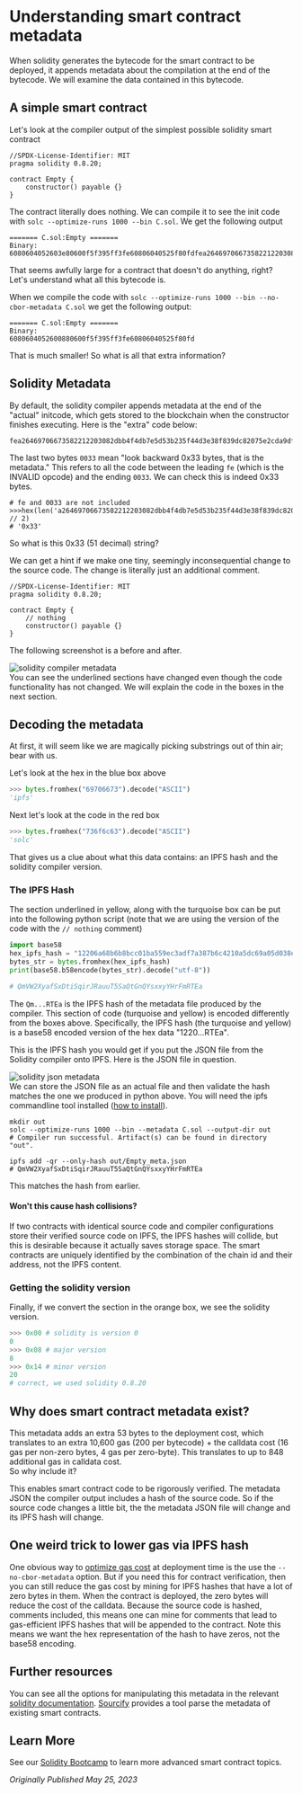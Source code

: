 # Understanding smart contract metadata

When solidity generates the bytecode for the smart contract to be deployed, it appends metadata about the compilation at the end of the bytecode. We will examine the data contained in this bytecode.

## A simple smart contract

Let's look at the compiler output of the simplest possible solidity smart contract

```solidity
//SPDX-License-Identifier: MIT
pragma solidity 0.8.20;

contract Empty {
    constructor() payable {}
}
```

The contract literally does nothing. We can compile it to see the init code with `solc --optimize-runs 1000 --bin C.sol`. We get the following output

```
======= C.sol:Empty =======
Binary:
6080604052603e80600f5f395ff3fe60806040525f80fdfea26469706673582212203082dbb4f4db7e5d53b235f44d3e38f839dc82075e2cda9df05b88e6585bca8164736f6c63430008140033
```

That seems awfully large for a contract that doesn't do anything, right? Let's understand what all this bytecode is.

When we compile the code with `solc --optimize-runs 1000 --bin --no-cbor-metadata C.sol` we get the following output:

```
======= C.sol:Empty =======
Binary:
6080604052600880600f5f395ff3fe60806040525f80fd
```

That is much smaller! So what is all that extra information?

## Solidity Metadata

By default, the solidity compiler appends metadata at the end of the "actual" initcode, which gets stored to the blockchain when the constructor finishes executing. Here is the "extra" code below:

```
fea26469706673582212203082dbb4f4db7e5d53b235f44d3e38f839dc82075e2cda9df05b88e6585bca8164736f6c63430008140033
```

The last two bytes `0033` mean "look backward 0x33 bytes, that is the metadata." This refers to all the code between the leading `fe` (which is the INVALID opcode) and the ending `0033`. We can check this is indeed 0x33 bytes.

```shell
# fe and 0033 are not included
>>>hex(len('a26469706673582212203082dbb4f4db7e5d53b235f44d3e38f839dc82075e2cda9df05b88e6585bca8164736f6c6343000814') // 2)
# '0x33'
```  
So what is this 0x33 (51 decimal) string?

We can get a hint if we make one tiny, seemingly inconsequential change to the source code. The change is literally just an additional comment.

```solidity
//SPDX-License-Identifier: MIT
pragma solidity 0.8.20;

contract Empty {
    // nothing
    constructor() payable {}
}
```

The following screenshot is a before and after.

![solidity compiler metadata](https://static.wixstatic.com/media/935a00_d1bce3ed1fc943c88f39ea2cabaebbce~mv2.png/v1/fill/w_740,h_305,al_c,q_85,usm_0.66_1.00_0.01,enc_auto/935a00_d1bce3ed1fc943c88f39ea2cabaebbce~mv2.png)  
You can see the underlined sections have changed even though the code functionality has not changed. We will explain the code in the boxes in the next section.

## Decoding the metadata

At first, it will seem like we are magically picking substrings out of thin air; bear with us.

Let's look at the hex in the blue box above

```python
>>> bytes.fromhex("69706673").decode("ASCII")
'ipfs'
```

Next let's look at the code in the red box

```python
>>> bytes.fromhex("736f6c63").decode("ASCII")
'solc'
```

That gives us a clue about what this data contains: an IPFS hash and the solidity compiler version.

### The IPFS Hash

The section underlined in yellow, along with the turquoise box can be put into the following python script (note that we are using the version of the code with the `// nothing` comment)

```python
import base58
hex_ipfs_hash = "12206a68b6b8bcc01ba559ec3adf7a387b6c4210a5dc69a05d038e9d17cae3fa373b"
bytes_str = bytes.fromhex(hex_ipfs_hash)
print(base58.b58encode(bytes_str).decode("utf-8"))

# QmVW2XyafSxDtiSqirJRauuT5SaQtGnQYsxxyYHrFmRTEa
```

The `Qm...RTEa` is the IPFS hash of the metadata file produced by the compiler. This section of code (turquoise and yellow) is encoded differently from the boxes above. Specifically, the IPFS hash (the turquoise and yellow) is a base58 encoded version of the hex data "1220…RTEa".

This is the IPFS hash you would get if you put the JSON file from the Solidity compiler onto IPFS. Here is the JSON file in question.

![solidity json metadata](https://static.wixstatic.com/media/935a00_80e6f02f714f482e9b43af7b1ec9d761~mv2.png/v1/fill/w_740,h_256,al_c,q_85,usm_0.66_1.00_0.01,enc_auto/935a00_80e6f02f714f482e9b43af7b1ec9d761~mv2.png)  
We can store the JSON file as an actual file and then validate the hash matches the one we produced in python above. You will need the ipfs commandline tool installed ([how to install](https://docs.ipfs.tech/install/command-line/#install-official-binary-distributions)).

```shell
mkdir out
solc --optimize-runs 1000 --bin --metadata C.sol --output-dir out
# Compiler run successful. Artifact(s) can be found in directory "out".

ipfs add -qr --only-hash out/Empty_meta.json
# QmVW2XyafSxDtiSqirJRauuT5SaQtGnQYsxxyYHrFmRTEa
```   
This matches the hash from earlier.

#### Won't this cause hash collisions?

If two contracts with identical source code and compiler configurations store their verified source code on IPFS, the IPFS hashes will collide, but this is desirable because it actually saves storage space. The smart contracts are uniquely identified by the combination of the chain id and their address, not the IPFS content.

### Getting the solidity version

Finally, if we convert the section in the orange box, we see the solidity version.

```python
>>> 0x00 # solidity is version 0
0
>>> 0x08 # major version
8
>>> 0x14 # minor version
20
# correct, we used solidity 0.8.20
```

## Why does smart contract metadata exist?

This metadata adds an extra 53 bytes to the deployment cost, which translates to an extra 10,600 gas (200 per bytecode) + the calldata cost (16 gas per non-zero bytes, 4 gas per zero-byte). This translates to up to 848 additional gas in calldata cost.  
So why include it?

This enables smart contract code to be rigorously verified. The metadata JSON the compiler output includes a hash of the source code. So if the source code changes a little bit, the the metadata JSON file will change and its IPFS hash will change.

## One weird trick to lower gas via IPFS hash

One obvious way to [optimize gas cost](https://www.rareskills.io/post/gas-optimization) at deployment time is the use the `--no-cbor-metadata` option. But if you need this for contract verification, then you can still reduce the gas cost by mining for IPFS hashes that have a lot of zero bytes in them. When the contract is deployed, the zero bytes will reduce the cost of the calldata. Because the source code is hashed, comments included, this means one can mine for comments that lead to gas-efficient IPFS hashes that will be appended to the contract. Note this means we want the hex representation of the hash to have zeros, not the base58 encoding.

## Further resources

You can see all the options for manipulating this metadata in the relevant [solidity documentation](https://docs.soliditylang.org/en/latest/metadata.html). [Sourcify](https://playground.sourcify.dev/) provides a tool parse the metadata of existing smart contracts.

## Learn More

See our [Solidity Bootcamp](https://www.rareskills.io/solidity-bootcamp) to learn more advanced smart contract topics.

*Originally Published May 25, 2023*